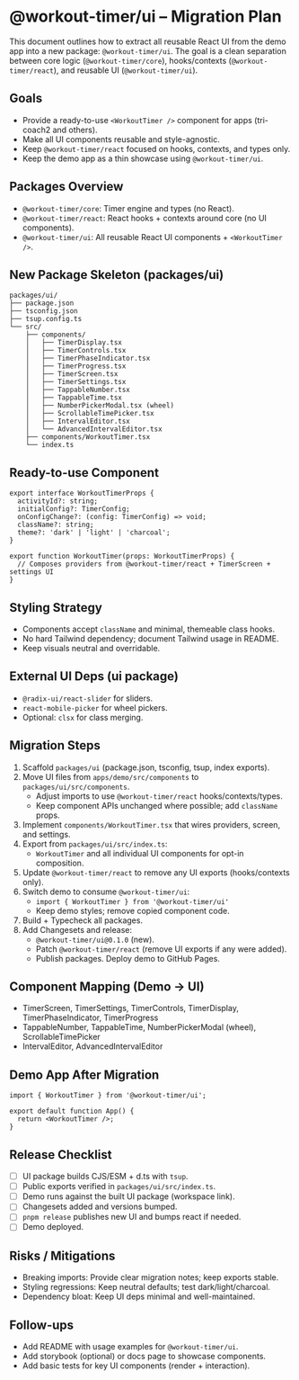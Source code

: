 # @workout-timer/ui – Migration Plan

This document outlines how to extract all reusable React UI from the demo app into a new package: `@workout-timer/ui`. The goal is a clean separation between core logic (`@workout-timer/core`), hooks/contexts (`@workout-timer/react`), and reusable UI (`@workout-timer/ui`).

## Goals
- Provide a ready-to-use `<WorkoutTimer />` component for apps (tri-coach2 and others).
- Make all UI components reusable and style-agnostic.
- Keep `@workout-timer/react` focused on hooks, contexts, and types only.
- Keep the demo app as a thin showcase using `@workout-timer/ui`.

## Packages Overview
- `@workout-timer/core`: Timer engine and types (no React).
- `@workout-timer/react`: React hooks + contexts around core (no UI components).
- `@workout-timer/ui`: All reusable React UI components + `<WorkoutTimer />`.

## New Package Skeleton (packages/ui)
```
packages/ui/
├── package.json
├── tsconfig.json
├── tsup.config.ts
└── src/
    ├── components/
    │   ├── TimerDisplay.tsx
    │   ├── TimerControls.tsx
    │   ├── TimerPhaseIndicator.tsx
    │   ├── TimerProgress.tsx
    │   ├── TimerScreen.tsx
    │   ├── TimerSettings.tsx
    │   ├── TappableNumber.tsx
    │   ├── TappableTime.tsx
    │   ├── NumberPickerModal.tsx (wheel)
    │   ├── ScrollableTimePicker.tsx
    │   ├── IntervalEditor.tsx
    │   └── AdvancedIntervalEditor.tsx
    ├── components/WorkoutTimer.tsx
    └── index.ts
```

## Ready-to-use Component
```
export interface WorkoutTimerProps {
  activityId?: string;
  initialConfig?: TimerConfig;
  onConfigChange?: (config: TimerConfig) => void;
  className?: string;
  theme?: 'dark' | 'light' | 'charcoal';
}

export function WorkoutTimer(props: WorkoutTimerProps) {
  // Composes providers from @workout-timer/react + TimerScreen + settings UI
}
```

## Styling Strategy
- Components accept `className` and minimal, themeable class hooks.
- No hard Tailwind dependency; document Tailwind usage in README.
- Keep visuals neutral and overridable.

## External UI Deps (ui package)
- `@radix-ui/react-slider` for sliders.
- `react-mobile-picker` for wheel pickers.
- Optional: `clsx` for class merging.

## Migration Steps
1) Scaffold `packages/ui` (package.json, tsconfig, tsup, index exports).
2) Move UI files from `apps/demo/src/components` to `packages/ui/src/components`.
   - Adjust imports to use `@workout-timer/react` hooks/contexts/types.
   - Keep component APIs unchanged where possible; add `className` props.
3) Implement `components/WorkoutTimer.tsx` that wires providers, screen, and settings.
4) Export from `packages/ui/src/index.ts`:
   - `WorkoutTimer` and all individual UI components for opt-in composition.
5) Update `@workout-timer/react` to remove any UI exports (hooks/contexts only).
6) Switch demo to consume `@workout-timer/ui`:
   - `import { WorkoutTimer } from '@workout-timer/ui'`
   - Keep demo styles; remove copied component code.
7) Build + Typecheck all packages.
8) Add Changesets and release:
   - `@workout-timer/ui@0.1.0` (new).
   - Patch `@workout-timer/react` (remove UI exports if any were added).
   - Publish packages. Deploy demo to GitHub Pages.

## Component Mapping (Demo → UI)
- TimerScreen, TimerSettings, TimerControls, TimerDisplay, TimerPhaseIndicator, TimerProgress
- TappableNumber, TappableTime, NumberPickerModal (wheel), ScrollableTimePicker
- IntervalEditor, AdvancedIntervalEditor

## Demo App After Migration
```
import { WorkoutTimer } from '@workout-timer/ui';

export default function App() {
  return <WorkoutTimer />;
}
```

## Release Checklist
- [ ] UI package builds CJS/ESM + d.ts with `tsup`.
- [ ] Public exports verified in `packages/ui/src/index.ts`.
- [ ] Demo runs against the built UI package (workspace link).
- [ ] Changesets added and versions bumped.
- [ ] `pnpm release` publishes new UI and bumps react if needed.
- [ ] Demo deployed.

## Risks / Mitigations
- Breaking imports: Provide clear migration notes; keep exports stable.
- Styling regressions: Keep neutral defaults; test dark/light/charcoal.
- Dependency bloat: Keep UI deps minimal and well-maintained.

## Follow-ups
- Add README with usage examples for `@workout-timer/ui`.
- Add storybook (optional) or docs page to showcase components.
- Add basic tests for key UI components (render + interaction).

